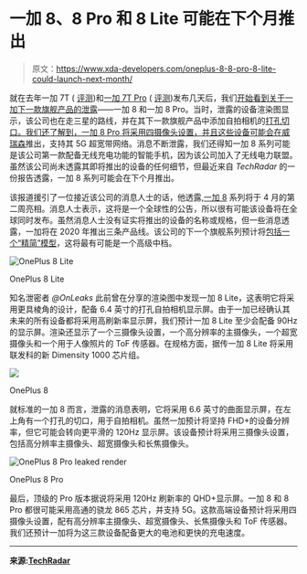 # 一加 8、8 Pro 和 8 Lite 可能在下个月推出

> 原文：<https://www.xda-developers.com/oneplus-8-8-pro-8-lite-could-launch-next-month/>

就在去年一加 7T ( [评测](https://www.xda-developers.com/oneplus-7t-review-premium-practical-smartphone/))和[一加 7T Pro](https://www.xda-developers.com/oneplus-7t-pro-launch-snapdragon-855-plus-warp-charge-30t/) ( [评测](https://www.xda-developers.com/oneplus-7t-pro-xda-review/))发布几天后，我们[开始看到关于一加下一款旗舰产品的泄露](https://www.xda-developers.com/oneplus-8-punch-hole-display-triple-cameras-leak/)——一加 8 和一加 8 Pro。当时，泄露的设备渲染图显示，该公司也在走三星的路线，并在其下一款旗舰产品中添加自拍相机的[打孔切口。我们还了解到，一加 8 Pro 将采用四摄像头设置，并且这些设备](https://www.xda-developers.com/oneplus-8-pro-leaked-renders-show-quad-camera-setup-punch-hole-display/)[可能会在威瑞森](https://www.xda-developers.com/oneplus-8-verizon-5g-ultra-wideband/)推出，支持其 5G 超宽带网络。消息不断泄露，我们还得知一加 8 系列可能是该公司第一款配备无线充电功能的智能手机，因为该公司加入了无线电力联盟。虽然该公司尚未透露其即将推出的设备的任何细节，但最近来自 *TechRadar* 的一份报告透露，一加 8 系列可能会在下个月推出。

该报道援引了一位接近该公司的消息人士的话，他透露,[一加 8](https://www.xda-developers.com/tag/oneplus8/) 系列将于 4 月的第二周亮相。消息人士表示，这将是一个全球性的公告，所以很有可能该设备将在全球同时发布。虽然消息人士没有证实将推出的设备的名称或规格，但一些消息透露，一加将在 2020 年推出三条产品线。该公司的下一个旗舰系列预计将[包括一个“精简”模型](https://www.xda-developers.com/oneplus-8-lite-leaked-renders-mid-range-phone/)，这将最有可能是一个高级中档。

 <picture>![OnePlus 8 Lite](img/46fea126afdd32f8b3901a574c30c4fe.png)</picture> 

OnePlus 8 Lite

知名泄密者 *@OnLeaks* 此前曾在分享的渲染图中发现一加 8 Lite，这表明它将采用更具棱角的设计，配备 6.4 英寸的打孔自拍相机显示屏。由于一加已经确认其未来的所有设备都将采用高刷新率显示屏，我们预计一加 8 Lite 至少会配备 90Hz 的显示屏。渲染还显示了一个三摄像头设置，一个高分辨率的主摄像头，一个超宽摄像头和一个用于人像照片的 ToF 传感器。在规格方面，据传一加 8 Lite 将采用联发科的新 Dimensity 1000 芯片组。

 <picture>![](img/5b5b7028df6700c966be793bde3b2c37.png)</picture> 

OnePlus 8

就标准的一加 8 而言，泄露的消息表明，它将采用 6.6 英寸的曲面显示屏，在左上角有一个打孔的切口，用于自拍相机。虽然一加预计将坚持 FHD+的设备分辨率，但它可能会转向更平滑的 120Hz 显示屏。该设备预计将采用三摄像头设置，包括高分辨率主摄像头、超宽摄像头和长焦摄像头。

 <picture>![OnePlus 8 Pro leaked render](img/564fb7c1d71d672b84021a8a2b1294cf.png)</picture> 

OnePlus 8 Pro

最后，顶级的 Pro 版本据说将采用 120Hz 刷新率的 QHD+显示屏。一加 8 和 8 Pro 都很可能采用高通的骁龙 865 芯片，并支持 5G。这款高端设备预计将采用四摄像头设置，配有高分辨率主摄像头、超宽摄像头、长焦摄像头和 ToF 传感器。我们还预计一加将为这三款设备配备更大的电池和更快的充电速度。

* * *

**来源:[TechRadar](https://www.techradar.com/news/exclusive-oneplus-8-series-to-launch-in-mid-april)**